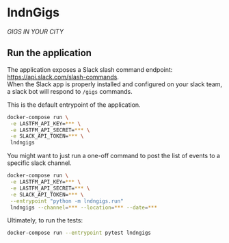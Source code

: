 # lndnGigs

_GIGS IN YOUR CITY_  



## Run the application

The application exposes a Slack slash command endpoint: https://api.slack.com/slash-commands.  
When the Slack app is properly installed and configured on your slack team, a slack bot will respond to `/gigs` commands.  

This is the default entrypoint of the application.

```bash
docker-compose run \
 -e LASTFM_API_KEY=*** \
 -e LASTFM_API_SECRET=*** \
 -e SLACK_API_TOKEN=*** \
 lndngigs
```

You might want to just run a one-off command to post the list of events to a specific slack channel.

```bash
docker-compose run \
 -e LASTFM_API_KEY=*** \
 -e LASTFM_API_SECRET=*** \
 -e SLACK_API_TOKEN=*** \
 --entrypoint "python -m lndngigs.run"
 lndngigs --channel=*** --location=*** --date=***
```

Ultimately, to run the tests:

```bash
docker-compose run --entrypoint pytest lndngigs
```
